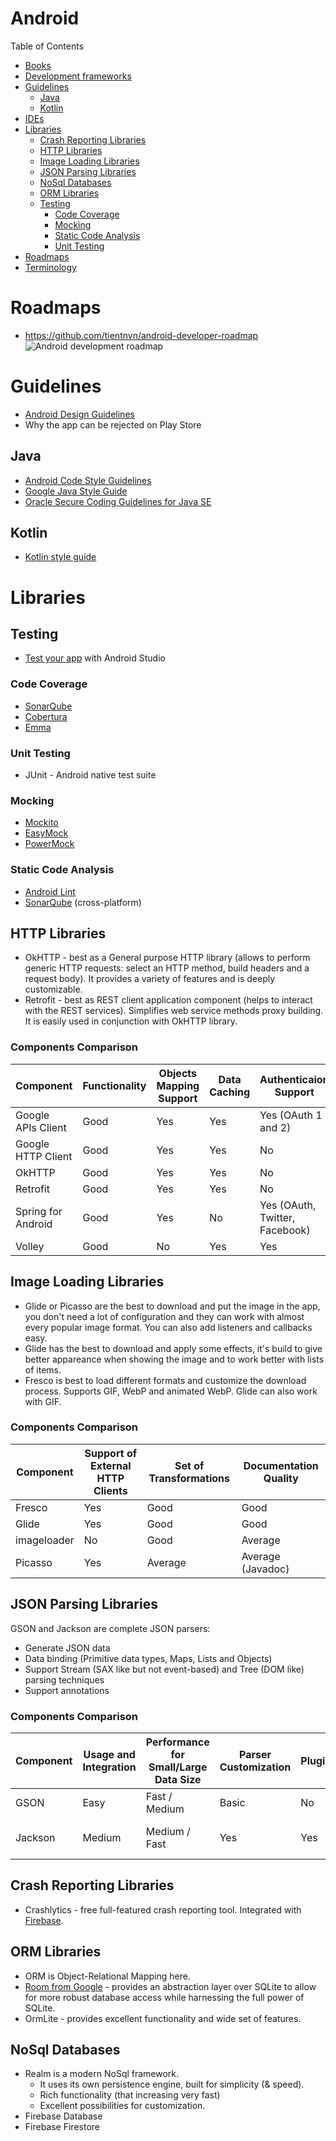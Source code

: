 # Android

Table of Contents
- [Books](#books)
- [Development frameworks](#development-frameworks)
- [Guidelines](#guidelines)
  - [Java](#java)
  - [Kotlin](#kotlin)
- [IDEs](#ides)
- [Libraries](#libraries)
  - [Crash Reporting Libraries](#crash-reporting-libraries)
  - [HTTP Libraries](#http-libraries)
  - [Image Loading Libraries](#image-loading-libraries)
  - [JSON Parsing Libraries](#json-parsing-libraries)
  - [NoSql Databases](#nosql-databases)
  - [ORM Libraries](#orm-libraries)
  - [Testing](#testing)
    - [Code Coverage](#code-coverage)
    - [Mocking](#mocking)
    - [Static Code Analysis](#static-code-analysis)
    - [Unit Testing](#unit-testing)
- [Roadmaps](#roadmaps)
- [Terminology](#terminology)

# Roadmaps
- https://github.com/tientnvn/android-developer-roadmap
![Android development roadmap](https://github.com/tientnvn/android-developer-roadmap/blob/master/images/android_roadmap_v1.0.png)

# Guidelines
- [Android Design Guidelines](https://developer.android.com/design)
- Why the app can be rejected on Play Store

## Java
- [Android Code Style Guidelines](https://source.android.com/setup/contribute/code-style)
- [Google Java Style Guide](https://google.github.io/styleguide/javaguide.html)
- [Oracle Secure Coding Guidelines for Java SE](https://www.oracle.com/technetwork/java/seccodeguide-139067.html)

## Kotlin
- [Kotlin style guide](https://developer.android.com/kotlin/style-guide)

# Libraries

## Testing
- [Test your app](https://developer.android.com/studio/test) with Android Studio

### Code Coverage
- [SonarQube](https://www.sonarqube.org/)
- [Cobertura](https://github.com/cobertura/cobertura)
- [Emma](http://emma.sourceforge.net/)

### Unit Testing
- JUnit - Android native test suite

### Mocking
- [Mockito](https://code.google.com/archive/p/mockito/) 
- [EasyMock](http://easymock.org/)
- [PowerMock](https://github.com/powermock/powermock)

### Static Code Analysis
- [Android Lint](https://developer.android.com/studio/write/lint#overview)
- [SonarQube](https://www.sonarqube.org/) (cross-platform)

## HTTP Libraries
- OkHTTP - best as a General purpose HTTP library (allows to perform generic HTTP requests: select an HTTP method, build headers and a request body). It provides a variety of features and is deeply customizable.
- Retrofit - best as REST client application component (helps to interact with the REST services). Simplifies web service methods proxy building. It is easily used in conjunction with OkHTTP library.

### Components Comparison
Component | Functionality | Objects Mapping Support | Data Caching | Authenticaion Support | Documentation Quality | Android Only
---|---|---|---|---|---|---
Google APIs Client | Good | Yes | Yes | Yes (OAuth 1 and 2) | Average	| No
Google HTTP Client | Good	| Yes	| Yes | No | Average | No
OkHTTP	           | Good	| Yes	| Yes	| No | Average | No
Retrofit	         | Good | Yes | Yes	| No | Average | Yes
Spring for Android | Good	| Yes	| No  |Yes (OAuth, Twitter, Facebook) | Good | Yes
Volley	           | Good	| No	| Yes	| Yes | Average | Yes

## Image Loading Libraries
- Glide or Picasso are the best to download and put the image in the app, you don't need a lot of configuration and they can work with almost every popular image format. You can also add listeners and callbacks easy.
- Glide has the best to download and apply some effects, it's build to give better appareance when showing the image and to work better with lists of items.
- Fresco is best to load different formats and customize the download process. Supports GIF, WebP and animated WebP. Glide can also work with GIF.

### Components Comparison
Component | Support of External HTTP Clients | Set of Transformations | Documentation Quality
---|---|---|---
Fresco      | Yes |	Good | Good
Glide 	    | Yes	| Good | Good
imageloader	| No	| Good | Average
Picasso	    | Yes	| Average |	Average (Javadoc)

## JSON Parsing Libraries
GSON and Jackson are complete JSON parsers:
- Generate JSON data
- Data binding (Primitive data types, Maps, Lists and Objects)
- Support Stream (SAX like but not event-based) and Tree (DOM like) parsing techniques
- Support annotations

### Components Comparison
Component | Usage and Integration | Performance for Small/Large Data Size | Parser Customization | Plugins | Supported by Network libs 
---|---|---|---|---|---
GSON	  | Easy   | Fast / Medium | Basic | No  | Yes (Most of them)
Jackson |	Medium | Medium / Fast | Yes	 | Yes | No (Limited number)

## Crash Reporting Libraries
- Crashlytics - free full-featured crash reporting tool. Integrated with [Firebase](https://firebase.google.com/docs/crash/android).

## ORM Libraries
- ORM is Object-Relational Mapping here.
- [Room from Google](https://developer.android.com/topic/libraries/architecture/room) - provides an abstraction layer over SQLite to allow for more robust database access while harnessing the full power of SQLite.
- OrmLite - provides excellent functionality and wide set of features.

## NoSql Databases
- Realm is a modern NoSql framework. 
  - It uses its own persistence engine, built for simplicity (& speed).
  - Rich functionality (that increasing very fast) 
  - Excellent possibilities for customization.
- Firebase Database
- Firebase Firestore

